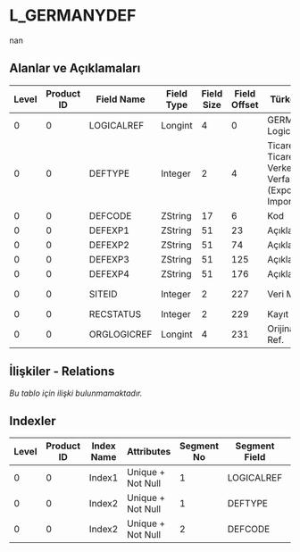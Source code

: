 # L_GERMANYDEF

nan

## Alanlar ve Açıklamaları

| Level | Product ID | Field Name | Field Type | Field Size | Field Offset | Türkçe Açıklama | Expression |
| ----- | ---------- | ---------- | ---------- | ---------- | ------------ | --------------- | ---------- |
| 0 | 0 | LOGICALREF | Longint | 4 | 0 | GERMANYDEF Logical Reference | GERMANYDEF Logical Reference |
| 0 | 0 | DEFTYPE | Integer | 2 | 4 | Ticaret cinsi ;1: Ticaret cinsi;2: Verkehrszweign;3: Verfahren (Export-Import)01 | Business Type ;1: Business Type;2: Verkehrszweign;3: Verfahren (Export-Import)01 |
| 0 | 0 | DEFCODE | ZString | 17 | 6 | Kod | Code |
| 0 | 0 | DEFEXP1 | ZString | 51 | 23 | Açıklama 1 | Description1 |
| 0 | 0 | DEFEXP2 | ZString | 51 | 74 | Açıklama 2 | Description2 |
| 0 | 0 | DEFEXP3 | ZString | 51 | 125 | Açıklama 3 | Description3 |
| 0 | 0 | DEFEXP4 | ZString | 51 | 176 | Açıklama 4 | Description4 |
| 0 | 0 | SITEID | Integer | 2 | 227 | Veri Merkezi | Data Processing Site |
| 0 | 0 | RECSTATUS | Integer | 2 | 229 | Kayıt Durumu | Record Status |
| 0 | 0 | ORGLOGICREF | Longint | 4 | 231 | Orijinal Kayıt Log. Ref. | Original Record Logical Reference |

## İlişkiler - Relations

*Bu tablo için ilişki bulunmamaktadır.*

## Indexler

| Level | Product ID | Index Name | Attributes | Segment No | Segment Field | Sense |
| ----- | ---------- | ---------- | ---------- | ---------- | ------------- | ----- |
| 0 | 0 | Index1 | Unique + Not Null | 1 | LOGICALREF | Ascending |
| 0 | 0 | Index2 | Unique + Not Null | 1 | DEFTYPE | Ascending |
| 0 | 0 | Index2 | Unique + Not Null | 2 | DEFCODE | Ascending |
